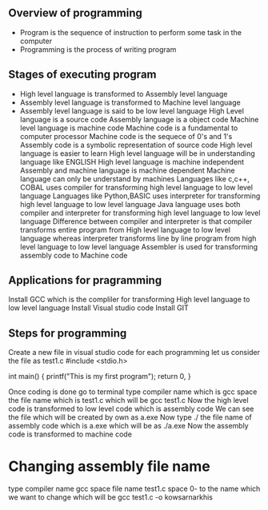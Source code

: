 ## Overview of programming
- Program is the sequence of instruction to perform some task in the computer
- Programming is the process of writing program 

## Stages of executing program
- High level language is transformed to Assembly level language
- Assembly level language is transformed to Machine level language
- Assembly level language is said to be low level language 
High Level language is a source code
Assembly language is a object code
Machine level language is machine code
Machine code is a fundamental to computer processor
Machine code is the sequece of 0's and 1's
Assembly code is a symbolic representation of source code
High level language is easier to learn 
High level language will be in understanding language like ENGLISH
High level language is machine independent
Assembly and machine language is machine dependent
Machine language can only be understand by machines
Languages like c,c++, COBAL uses compiler for transforming high level language to low level language 
Languages like Python,BASIC uses interpreter for transforming high level language to low level language
Java language uses both compiler and interpreter for transforming high level language to low level language
Difference between compiler and interpreter is that compiler transforms entire  program from High level language to low level language whereas interpreter transforms line by line program from high level language to low level language
Assembler is used for transforming assembly code to Machine code 

## Applications for pragramming
Install GCC which is the compliler for transforming High level language to low level language
Install Visual studio code
Install GIT

## Steps for programming
Create a new file in visual studio code for each programming
let us consider the file as test1.c
 #include <stdio.h>

int main()
{
    printf("This is my first program");
    return 0,
}

Once coding is done go to terminal type compiler name which is gcc space the file name which is test1.c which will be 
gcc test1.c
Now the high level code is transformed to low level code which is assembly code
We can see the file which will be created by own as a.exe
Now type ./ the file name of assembly code which is a.exe which will be as 
./a.exe
Now the assembly code is transformed to machine code

# Changing assembly file name

type compiler name gcc space file name test1.c space 0- to the name which we want to change which will be 
gcc  test1.c -o kowsarnarkhis



 







